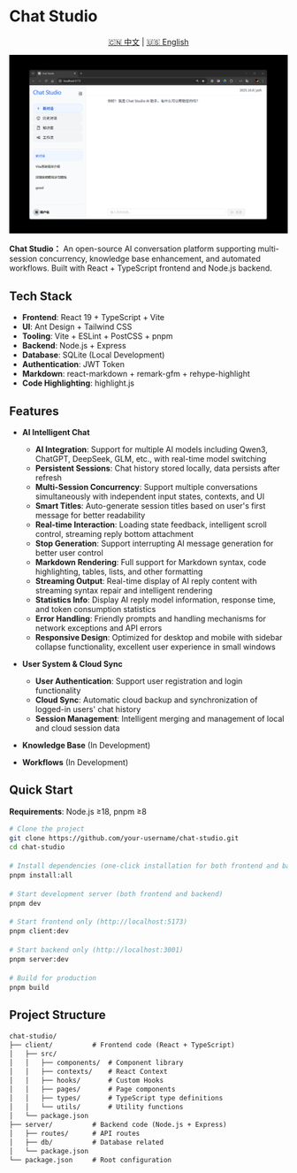 # Chat Studio

<div align="center">
  <p>
    <a href="README.md">🇨🇳 中文</a> | 
    <a href="#english">🇺🇸 English</a>
  </p>
</div>

<div align="center">
  <img src="./client/public/images/Chat-Studio.png" alt="Chat Studio" width="1000" />
</div>

**Chat Studio：** An open-source AI conversation platform supporting multi-session concurrency, knowledge base enhancement, and automated workflows. Built with React + TypeScript frontend and Node.js backend.

## Tech Stack

- **Frontend**: React 19 + TypeScript + Vite
- **UI**: Ant Design + Tailwind CSS
- **Tooling**: Vite + ESLint + PostCSS + pnpm
- **Backend**: Node.js + Express
- **Database**: SQLite (Local Development)
- **Authentication**: JWT Token
- **Markdown**: react-markdown + remark-gfm + rehype-highlight
- **Code Highlighting**: highlight.js

## Features

- **AI Intelligent Chat**

  - **AI Integration**: Support for multiple AI models including Qwen3, ChatGPT, DeepSeek, GLM, etc., with real-time model switching
  - **Persistent Sessions**: Chat history stored locally, data persists after refresh
  - **Multi-Session Concurrency**: Support multiple conversations simultaneously with independent input states, contexts, and UI
  - **Smart Titles**: Auto-generate session titles based on user's first message for better readability
  - **Real-time Interaction**: Loading state feedback, intelligent scroll control, streaming reply bottom attachment
  - **Stop Generation**: Support interrupting AI message generation for better user control
  - **Markdown Rendering**: Full support for Markdown syntax, code highlighting, tables, lists, and other formatting
  - **Streaming Output**: Real-time display of AI reply content with streaming syntax repair and intelligent rendering
  - **Statistics Info**: Display AI reply model information, response time, and token consumption statistics
  - **Error Handling**: Friendly prompts and handling mechanisms for network exceptions and API errors
  - **Responsive Design**: Optimized for desktop and mobile with sidebar collapse functionality, excellent user experience in small windows

- **User System & Cloud Sync**

  - **User Authentication**: Support user registration and login functionality
  - **Cloud Sync**: Automatic cloud backup and synchronization of logged-in users' chat history
  - **Session Management**: Intelligent merging and management of local and cloud session data

- **Knowledge Base** (In Development)
- **Workflows** (In Development)

## Quick Start

**Requirements**: Node.js ≥18, pnpm ≥8

```bash
# Clone the project
git clone https://github.com/your-username/chat-studio.git
cd chat-studio

# Install dependencies (one-click installation for both frontend and backend)
pnpm install:all

# Start development server (both frontend and backend)
pnpm dev

# Start frontend only (http://localhost:5173)
pnpm client:dev

# Start backend only (http://localhost:3001)
pnpm server:dev

# Build for production
pnpm build
```

## Project Structure

```
chat-studio/
├── client/          # Frontend code (React + TypeScript)
│   ├── src/
│   │   ├── components/  # Component library
│   │   ├── contexts/    # React Context
│   │   ├── hooks/       # Custom Hooks
│   │   ├── pages/       # Page components
│   │   ├── types/       # TypeScript type definitions
│   │   └── utils/       # Utility functions
│   └── package.json
├── server/          # Backend code (Node.js + Express)
│   ├── routes/      # API routes
│   ├── db/          # Database related
│   └── package.json
└── package.json     # Root configuration
```
